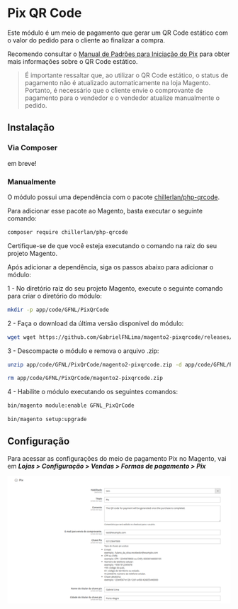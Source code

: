 # Pix QR Code

Este módulo é um meio de pagamento que gerar um QR Code estático com o valor do pedido para o cliente ao
finalizar a compra.

Recomendo consultar o [Manual de Padrões para Iniciação do Pix](https://www.bcb.gov.br/content/estabilidadefinanceira/pix/Regulamento_Pix/II_ManualdePadroesparaIniciacaodoPix.pdf)
para obter mais informações sobre o QR Code estático.

> É importante ressaltar que, ao utilizar o QR Code estático, o status de pagamento não é atualizado automaticamente na
> loja Magento. Portanto, é necessário que o cliente envie o comprovante de pagamento para o vendedor e o vendedor atualize manualmente o pedido.

## Instalação

### Via Composer

em breve!

### Manualmente

O módulo possui uma dependência com o pacote [chillerlan/php-qrcode](https://github.com/chillerlan/php-qrcode). 

Para adicionar esse pacote ao Magento, basta executar o seguinte comando:

```bash
composer require chillerlan/php-qrcode 
```
Certifique-se de que você esteja executando o comando na raiz do seu projeto Magento.

Após adicionar a dependência, siga os passos abaixo para adicionar o módulo:

1 - No diretório raiz do seu projeto Magento, execute o seguinte comando para criar o diretório do módulo:
```bash
mkdir -p app/code/GFNL/PixQrCode
```

2 - Faça o download da última versão disponível do módulo:
```bash
wget wget https://github.com/GabrielFNLima/magento2-pixqrcode/releases/latest/download/magento2-pixqrcode.zip -P app/code/GFNL/PixQrCode/
```

3 - Descompacte o módulo e remova o arquivo .zip:
```bash
unzip app/code/GFNL/PixQrCode/magento2-pixqrcode.zip -d app/code/GFNL/PixQrCode/
```
```bash
rm app/code/GFNL/PixQrCode/magento2-pixqrcode.zip
```

4 - Habilite o módulo executando os seguintes comandos:

```bash
bin/magento module:enable GFNL_PixQrCode
```
```bash
bin/magento setup:upgrade
```

## Configuração

Para acessar as configurações do meio de pagamento Pix no Magento, vai em ***Lojas > Configuração > Vendas > Formas de pagamento > Pix***

![config.png](doc/images/config.png)
